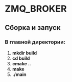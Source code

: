 # ZMQ_BROKER

## Сборка и запуск

### В главной директории:

1.  **mkdir build**
2. **cd build**
3.  **cmake ..**
4. **make**
5.  **./main**